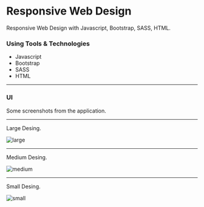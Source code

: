 # Responsive Web Design
Responsive Web Design with Javascript, Bootstrap, SASS, HTML.


### Using Tools & Technologies

* Javascript
* Bootstrap
* SASS
* HTML

___

### UI
Some screenshots from the application.
___
Large Desing.

![large](https://user-images.githubusercontent.com/24254922/101064540-2addff80-35a5-11eb-9977-5d4d26da437a.png)
___
Medium Desing.

![medium](https://user-images.githubusercontent.com/24254922/101064561-2e718680-35a5-11eb-935b-ea34097c4be0.png)
___
Small Desing.

![small](https://user-images.githubusercontent.com/24254922/101064563-2fa2b380-35a5-11eb-9473-495d5b7c8476.png)
